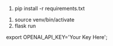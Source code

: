 <!-- To install the packages -->

1. pip install -r requirements.txt

<!-- To start with -->

1. source venv/bin/activate
2. flask run

<!-- To set the environment variable (Mac) -->

export OPENAI_API_KEY='Your Key Here';
